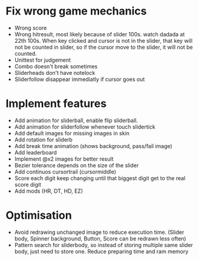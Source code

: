 # Fix wrong game mechanics
- Wrong score
- Wrong hitresult, most likely because of slider 100s. watch dadada at 22th 100s. When key clicked and cursor is not in the slider, that key will not be counted in slider, so if the cursor move to the slider, it will not be counted.
- Unittest for judgement
- Combo doesn't break sometimes
- Sliderheads don't have notelock
- Sliderfollow disappear immediatly if cursor goes out

# Implement features
- Add animation for sliderball, enable flip sliderball.
- Add animation for sliderfollow whenever touch slidertick
- Add default images for missing images in skin
- Add rotation for sliderb
- Add break time animation (shows background, pass/fail image)
- Add leaderboard
- Implement @x2 images for better result
- Bezier tolerance depends on the size of the slider
- Add continuos cursortrail (cursormiddle)
- Score each digit keep changing until that biggest digit get to the real score digit
- Add mods (HR, DT, HD, EZ)

# Optimisation
- Avoid redrawing unchanged image to reduce execution time. (Slider body, Spinner background, Button, Score can be redrawn less often)
- Pattern search for sliderbody, so instead of storing multiple same slider body, just need to store one. Reduce preparing time and ram memory

